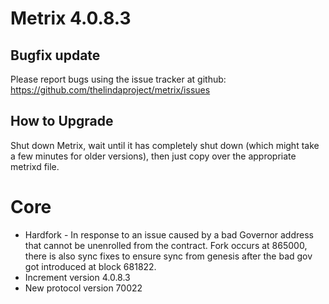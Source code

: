 # Metrix 4.0.8.3

## Bugfix update

Please report bugs using the issue tracker at github: https://github.com/thelindaproject/metrix/issues

## How to Upgrade
Shut down Metrix, wait until it has completely shut down (which might take a few minutes
for older versions), then just copy over the appropriate metrixd file.

# Core

- Hardfork - In response to an issue caused by a bad Governor address that cannot be unenrolled from the contract. Fork occurs at 865000, there is also sync fixes to ensure sync from genesis after the bad gov got introduced at block 681822.
- Increment version 4.0.8.3
- New protocol version 70022